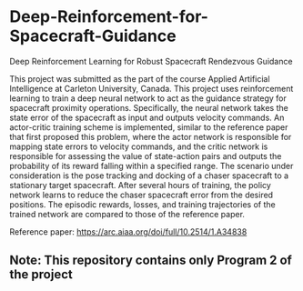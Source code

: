 # Deep-Reinforcement-for-Spacecraft-Guidance
Deep Reinforcement Learning for Robust Spacecraft Rendezvous Guidance


This project was submitted as the part of the course Applied Artificial Intelligence at Carleton University, Canada. This project uses reinforcement learning to train a
deep neural network to act as the guidance strategy for spacecraft proximity operations. Specifically, the neural network takes the state error of the spacecraft as input and outputs velocity commands. An actor-critic training scheme is implemented, similar to the reference paper that first proposed this problem, where the actor network is responsible for mapping state errors to velocity commands, and the critic network is responsible for assessing the value of state-action pairs and outputs the
probability of its reward falling within a specified range. The scenario under consideration is the pose tracking and docking of a chaser spacecraft to a stationary target spacecraft. After several hours of training, the policy network learns to reduce the chaser spacecraft error from the desired positions. The episodic
rewards, losses, and training trajectories of the trained network are compared to those of the reference paper.

Reference paper: https://arc.aiaa.org/doi/full/10.2514/1.A34838

## Note: This repository contains only Program 2 of the project
